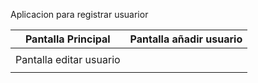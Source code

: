 Aplicacion para registrar usuarior


|                               Pantalla Principal                              |                                   Pantalla añadir usuario                                |
|:------------------------------------------------------------------------------:|:------------------------------------------------------------------------------:|
|       |        |
|                               Pantalla editar usuario                              |    
|       |         |
